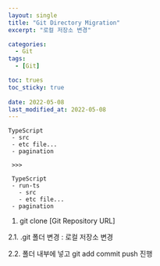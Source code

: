 ```yaml
---
layout: single
title: "Git Directory Migration"
excerpt: "로컬 저장소 변경"

categories:
  - Git
tags:
  - [Git]

toc: trues
toc_sticky: true
 
date: 2022-05-08
last_modified_at: 2022-05-08
---
```


```
TypeScript
 - src
 - etc file...
 - pagination
 
 >>>
 
 TypeScript
 - run-ts
   - src
   - etc file...
 - pagination
```

1. git clone [Git Repository URL]

2.1. .git 폴더 변경 : 로컬 저장소 변경

2.2. 폴더 내부에 넣고 git add commit push 진행 
